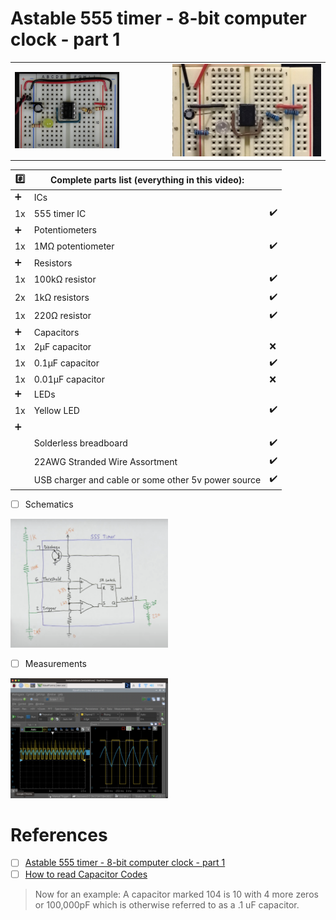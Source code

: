# Astable 555 timer - 8-bit computer clock - part 1

| | |
|-|-|
| <img src=images/BB_Intro.png width=70% height=70% > </img> | <img src=images/IMG_0529.png width='' height='' > </img>

| :hash: | Complete parts list (everything in this video): | |
|-|-|-|
| ➕ | ICs                         |
| 1x | 555 timer IC                      | :heavy_check_mark: |
| ➕ | Potentiometers                    |
| 1x | 1MΩ potentiometer                 | :heavy_check_mark: |
| ➕ | Resistors                         |
| 1x | 100kΩ resistor                    | :heavy_check_mark: |
| 2x |   1kΩ resistors                   | :heavy_check_mark: |
| 1x |  220Ω resistor                    | :heavy_check_mark: |
| ➕ | Capacitors                        |
| 1x | 2µF capacitor                     | :x:
| 1x | 0.1µF capacitor                   | :heavy_check_mark: |
| 1x | 0.01µF capacitor                  | :x:
| ➕ | LEDs                              |
| 1x | Yellow LED                        | :heavy_check_mark: |
| ➕ |  |
|    | Solderless breadboard             | :heavy_check_mark: |
|    | 22AWG Stranded Wire Assortment    |  :heavy_check_mark: |
|    | USB charger and cable or some other 5v power source |  :heavy_check_mark: |

- [ ] Schematics

<img src=images/BB_Intro_schematics.png width=50% height=50% > </img>

- [ ] Measurements

<img src=images/ad3-measure.png width=50% height=50% > </img>

# References

- [ ] [Astable 555 timer - 8-bit computer clock - part 1](https://youtu.be/kRlSFm519Bo?si=xiqyJRyITyVJ3dw3)
- [ ] [How to read Capacitor Codes](http://www.ece.iit.edu/~ece312/Capcitor%20Value%20Codes.htm)
 > Now for an example: A capacitor marked 104 is 10 with 4 more zeros or 100,000pF which is otherwise referred to as a .1 uF capacitor.
